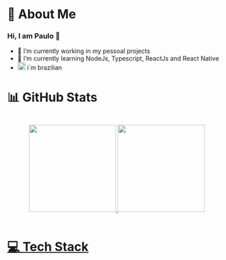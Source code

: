 # 🌌 About Me
### Hi, I am Paulo 👋
- 🔭 I’m currently working in my pessoal projects
- 🌱 I’m currently learning NodeJs, Typescript, ReactJs and React Native
-  <img width="18"  src="https://emojipedia-us.s3.dualstack.us-west-1.amazonaws.com/thumbs/160/twitter/322/flag-brazil_1f1e7-1f1f7.png"/> i´m brazilian

# 📊 GitHub Stats

<br/>
  <div align="center">
    <a href="https://github.com/PauloHenf?tab=repositories">
    <img height="200em" src="https://github-readme-streak-stats.herokuapp.com/?user=paulohenf&theme=great-gatsby&hide_border=false"/>
    <img height="200em" src="https://github-readme-stats.vercel.app/api/top-langs/?username=paulohenf&theme=great-gatsby&hide_border=false&include_all_commits=true&count_private=true&layout=compact"/>
  </div>
<br/>

# 💻 Tech Stack
